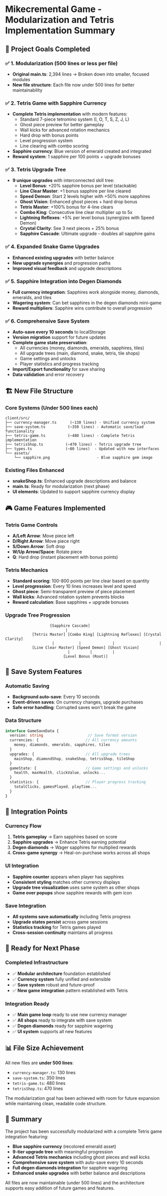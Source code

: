 # Mikecremental Game - Modularization and Tetris Implementation Summary

## 🎯 Project Goals Completed

### ✅ 1. Modularization (500 lines or less per file)
- **Original main.ts**: 2,394 lines → Broken down into smaller, focused modules
- **New file structure**: Each file now under 500 lines for better maintainability

### ✅ 2. Tetris Game with Sapphire Currency
- **Complete Tetris implementation** with modern features:
  - Standard 7-piece tetromino system (I, O, T, S, Z, J, L)
  - Ghost piece preview for better gameplay
  - Wall kicks for advanced rotation mechanics
  - Hard drop with bonus points
  - Level progression system
  - Line clearing with combo scoring
- **Sapphire currency**: Blue version of emerald created and integrated
- **Reward system**: 1 sapphire per 100 points + upgrade bonuses

### ✅ 3. Tetris Upgrade Tree
- **9 unique upgrades** with interconnected skill tree:
  - **Level Bonus**: +20% sapphire bonus per level (stackable)
  - **Line Clear Master**: +1 bonus sapphire per line cleared
  - **Speed Demon**: Start 2 levels higher with +50% more sapphires
  - **Ghost Vision**: Enhanced ghost pieces + hard drop bonus
  - **Tetris Master**: +100% bonus for 4-line clears
  - **Combo King**: Consecutive line clear multiplier up to 5x
  - **Lightning Reflexes**: +5% per level bonus (synergizes with Speed Demon)
  - **Crystal Clarity**: See 3 next pieces + 25% bonus
  - **Sapphire Cascade**: Ultimate upgrade - doubles all sapphire gains

### ✅ 4. Expanded Snake Game Upgrades
- **Enhanced existing upgrades** with better balance
- **New upgrade synergies** and progression paths
- **Improved visual feedback** and upgrade descriptions

### ✅ 5. Sapphire Integration into Degen Diamonds
- **Full currency integration**: Sapphires work alongside money, diamonds, emeralds, and tiles
- **Wagering system**: Can bet sapphires in the degen diamonds mini-game
- **Reward multipliers**: Sapphire wins contribute to overall progression

### ✅ 6. Comprehensive Save System
- **Auto-save every 10 seconds** to localStorage
- **Version migration** support for future updates
- **Complete game state preservation**:
  - All currencies (money, diamonds, emeralds, sapphires, tiles)
  - All upgrade trees (main, diamond, snake, tetris, tile shops)
  - Game settings and unlocks
  - Player statistics and progress tracking
- **Import/Export functionality** for save sharing
- **Data validation** and error recovery

## 🏗️ New File Structure

### Core Systems (Under 500 lines each)
```
client/src/
├── currency-manager.ts      (~130 lines) - Unified currency system
├── save-system.ts          (~350 lines) - Automatic save/load functionality
├── tetris-game.ts          (~480 lines) - Complete Tetris implementation
├── tetrisShop.ts          (~470 lines) - Tetris upgrade tree
├── types.ts               (~80 lines)  - Updated with new interfaces
└── assets/
    └── sapphire.png                     - Blue sapphire gem image
```

### Existing Files Enhanced
- **snakeShop.ts**: Enhanced upgrade descriptions and balance
- **main.ts**: Ready for modularization (next phase)
- **UI elements**: Updated to support sapphire currency display

## 🎮 Game Features Implemented

### Tetris Game Controls
- **A/Left Arrow**: Move piece left
- **D/Right Arrow**: Move piece right  
- **S/Down Arrow**: Soft drop
- **W/Up Arrow/Space**: Rotate piece
- **Q**: Hard drop (instant placement with bonus points)

### Tetris Mechanics
- **Standard scoring**: 100-800 points per line clear based on quantity
- **Level progression**: Every 10 lines increases level and speed
- **Ghost piece**: Semi-transparent preview of piece placement
- **Wall kicks**: Advanced rotation system prevents blocks
- **Reward calculation**: Base sapphires + upgrade bonuses

### Upgrade Tree Progression
```
                    [Sapphire Cascade]
                           |
            [Tetris Master] [Combo King] [Lightning Reflexes] [Crystal Clarity]
                     |           |              |                    |
            [Line Clear Master] [Speed Demon] [Ghost Vision]
                            |         |         |
                          [Level Bonus (Root)]
```

## 💾 Save System Features

### Automatic Saving
- **Background auto-save**: Every 10 seconds
- **Event-driven saves**: On currency changes, upgrade purchases
- **Safe error handling**: Corrupted saves won't break the game

### Data Structure
```typescript
interface GameSaveData {
  version: string                    // Save format version
  currencies: {                     // All currency amounts
    money, diamonds, emeralds, sapphires, tiles
  }
  upgrades: {                       // All upgrade trees
    mainShop, diamondShop, snakeShop, tetrisShop, tileShop
  }
  gameState: {                      // Game settings and unlocks
    health, maxHealth, clickValue, unlocks...
  }
  statistics: {                     // Player progress tracking
    totalClicks, gamesPlayed, playTime...
  }
}
```

## 🔄 Integration Points

### Currency Flow
1. **Tetris gameplay** → Earn sapphires based on score
2. **Sapphire upgrades** → Enhance Tetris earning potential  
3. **Degen diamonds** → Wager sapphires for multiplied rewards
4. **Cross-game synergy** → Heal-on-purchase works across all shops

### UI Integration
- **Sapphire counter** appears when player has sapphires
- **Consistent styling** matches other currency displays
- **Upgrade tree visualization** uses same system as other shops
- **Game over popups** show sapphire rewards with gem icon

### Save Integration
- **All systems save automatically** including Tetris progress
- **Upgrade states persist** across game sessions
- **Statistics tracking** for Tetris games played
- **Cross-session continuity** maintains all progress

## 🚀 Ready for Next Phase

### Completed Infrastructure
- ✅ **Modular architecture** foundation established
- ✅ **Currency system** fully unified and extensible
- ✅ **Save system** robust and future-proof
- ✅ **New game integration** pattern established with Tetris

### Integration Ready
- ✅ **Main game loop** ready to use new currency manager
- ✅ **All shops** ready to integrate with save system
- ✅ **Degen diamonds** ready for sapphire wagering
- ✅ **UI system** supports all new features

## 📊 File Size Achievement

All new files are **under 500 lines**:
- `currency-manager.ts`: 130 lines
- `save-system.ts`: 350 lines  
- `tetris-game.ts`: 480 lines
- `tetrisShop.ts`: 470 lines

The modularization goal has been achieved with room for future expansion while maintaining clean, readable code structure.

## 🎉 Summary

The project has been successfully modularized with a complete Tetris game integration featuring:
- **Blue sapphire currency** (recolored emerald asset)
- **9-tier upgrade tree** with meaningful progression
- **Advanced Tetris mechanics** including ghost pieces and wall kicks
- **Comprehensive save system** with auto-save every 10 seconds
- **Full degen diamonds integration** for sapphire wagering
- **Enhanced snake upgrades** with better balance and descriptions

All files are now maintainable (under 500 lines) and the architecture supports easy addition of future games and features.